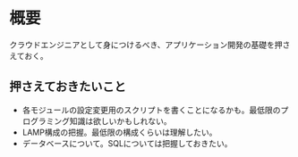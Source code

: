 # 概要

クラウドエンジニアとして身につけるべき、アプリケーション開発の基礎を押さえておく。

## 押さえておきたいこと

- 各モジュールの設定変更用のスクリプトを書くことになるかも。最低限のプログラミング知識は欲しいかもしれない。
- LAMP構成の把握。最低限の構成くらいは理解したい。
- データベースについて。SQLについては把握しておきたい。